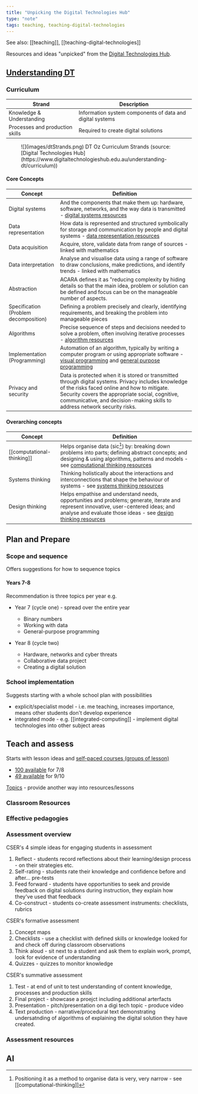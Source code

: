 ```yaml
---
title: "Unpicking the Digital Technologies Hub"
type: "note"
tags: teaching, teaching-digital-technologies
---
```


See also: [[teaching]], [[teaching-digital-technologies]]

Resources and ideas "unpicked" from the [Digital Technologies Hub](https://www.digitaltechnologieshub.edu.au/).

## [Understanding DT](https://www.digitaltechnologieshub.edu.au/understanding-dt/)

### Curriculum

| Strand | Description | 
| --- | --- |
| Knowledge & Understanding | Information system components of data and digital systems | 
| Processes and production skills | Required to create digital solutions |

<figure markdown>
![](images/dtStrands.png)
<caption>DT Oz Curriculum Strands (source: [Digital Technologies Hub](https://www.digitaltechnologieshub.edu.au/understanding-dt/curriculum))</caption>
</figure>

#### Core Concepts

| Concept | Definition |
| --- | --- |
| Digital systems  | And the components that make them up: hardware, software, networks, and the way data is transmitted - [digital systems resources](https://www.digitaltechnologieshub.edu.au/teach-and-assess/classroom-resources/topics/digital-systems/) |
| Data representation  | How data is represented and structured symbolically for storage and communication by people and digital systems - [data representation resources](https://www.digitaltechnologieshub.edu.au/teach-and-assess/classroom-resources/topics/data-representation/) |
| Data acquisition  | Acquire, store, validate data from range of sources - linked with mathematics |
| Data interpretation  | Analyse and visualise data using a range of software to draw conclusions, make predictions, and identify trends - linked with mathematics  |
| Abstraction  |  ACARA defines it as "reducing complexity by hiding details so that the main idea, problem or solution can be defined and focus can be on the manageable number of aspects. |
| Specification (Problem decomposition) | Defining a problem precisely and clearly, identifying requirements, and breaking the problem into manageable pieces |
| Algorithms | Precise sequence of steps and decisions needed to solve a problem, often involving iterative processes - [algorithm resources](https://www.digitaltechnologieshub.edu.au/teach-and-assess/classroom-resources/topics/algorithms/) |
| Implementation (Programming) | Automation of an algorithm, typically by writing a computer program or using appropriate software - [visual programming](https://www.digitaltechnologieshub.edu.au/teach-and-assess/classroom-resources/topics/visual-programming/) and [general purpose programming](https://www.digitaltechnologieshub.edu.au/teach-and-assess/classroom-resources/topics/general-purpose-programming/) |
| Privacy and security |  Data is protected when it is stored or transmitted through digital systems. Privacy includes knowledge of the risks faced online and how to mitigate. Security covers the appropriate social, cognitive, communicative, and decision-making skills to address network security risks. |

#### Overarching concepts

| Concept | Definition |
| --- | --- |
| [[computational-thinking]] | Helps organise data (sic[^1]) by: breaking down problems into parts; defining abstract concepts; and designing & using algorithms, patterns and models - see [computational thinking resources](https://www.digitaltechnologieshub.edu.au/teach-and-assess/classroom-resources/topics/computational-thinking/) |
| Systems thinking | Thinking holistically about the interactions and interconnections that shape the behaviour of systems - see [systems thinking resources](https://www.digitaltechnologieshub.edu.au/teach-and-assess/classroom-resources/topics/systems-thinking/) |
| Design thinking | Helps empathise and understand needs, opportunities and problems; generate, iterate and represent innovative, user-centered ideas; and analyse and evaluate those ideas - see [design thinking resources](https://www.digitaltechnologieshub.edu.au/teach-and-assess/classroom-resources/topics/design-thinking/) |

[^1]: Positioning it as a method to organise data is very, very narrow - see [[computational-thinking]]


## Plan and Prepare

### Scope and sequence

Offers suggestions for how to sequence topics

#### Years 7-8

Recommendation is three topics per year e.g.

- Year 7 (cycle one) - spread over the entire year

    - Binary numbers
    - Working with data 
    - General-purpose programming

- Year 8 (cycle two)

    - Hardware, networks and cyber threats
    - Collaborative data project
    - Creating a digital solution

### School implementation

Suggests starting with a whole school plan with  possibilities

- explicit/specialist model - i.e. me teaching, increases importance, means other students don't develop experience
- integrated mode - e.g. [[integrated-computing]] - implement digital technologies into other subject areas

## Teach and assess

Starts with lesson ideas and [self-paced courses (groups of lesson)](https://www.digitaltechnologieshub.edu.au/teach-and-assess/classroom-resources/courses-or-tutorials/)

- [100 available](https://www.digitaltechnologieshub.edu.au/search/?filters=10135%2C10106&p=1&items=8) for 7/8
- [49 available](https://www.digitaltechnologieshub.edu.au/search/?filters=10135%2C10106&p=1&items=8) for 9/10

[Topics](https://www.digitaltechnologieshub.edu.au/teach-and-assess/classroom-resources/topics/) - provide another way into resources/lessons

### Classroom Resources


### Effective pedagogies

### Assessment overview

CSER's 4 simple ideas for engaging students in assessment

1. Reflect - students record reflections about their learning/design process - on their strategies etc.
2. Self-rating - students rate their knowledge and confidence before and after... pre-tests
3. Feed forward - students have opportunities to seek and provide feedback on digital solutions during instruction, they explain how they've used that feedback
4. Co-construct - students co-create assessment instruments: checklists, rubrics

CSER's formative assessment

1. Concept maps 
2. Checklists - use a checklist with defined skills or knowledge looked for and check off during classroom observations
3. Think aloud - sit next to a student and ask them to explain work, prompt, look for evidence of understanding
4. Quizzes - quizzes to monitor knowledge

CSER's summative assessment

1. Test - at end of unit to test understanding of content knowledge, processes and production skills
2. Final project - showcase a proejct including additional arterfacts
3. Presentation - pitch/presentation on a digi tech topic - produce video
4. Text production - narrative/procedural text demonstrating undersatnding of algorithms of explaining the digital solution they have created.

### Assessment resources


## AI

